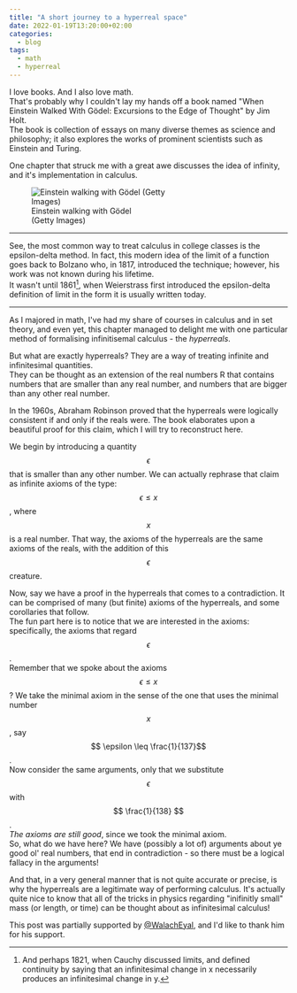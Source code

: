 ```yaml
---
title: "A short journey to a hyperreal space"
date: 2022-01-19T13:20:00+02:00
categories:
  - blog
tags:
  - math
  - hyperreal
---
```


I love books. And I also love math.  
That's probably why I couldn't lay my hands off a book named "When Einstein Walked With Gödel: Excursions to the Edge of Thought" by Jim Holt.  
The book is collection of essays on many diverse themes as science and philosophy; it also explores the works of prominent scientists such as Einstein and Turing.

One chapter that struck me with a great awe discusses the idea of infinity, and it's implementation in calculus. 

<figure class="align-left">
  <img src="{{ site.url }}{{ site.baseurl }}/assets/images/2022-01-20-hyperreals/einstein_godel.jpg" style="max-width:280px;" alt="Einstein walking with Gödel (Getty Images)">
  <figcaption>Einstein walking with Gödel<br/>(Getty Images)</figcaption>
</figure> 

---

See, the most common way to treat calculus in college classes is the epsilon-delta method.
In fact, this modern idea of the limit of a function goes back to Bolzano who, in 1817, introduced the technique; however, his work was not known during his lifetime.  
It wasn't until 1861[^1], when Weierstrass first introduced the epsilon-delta definition of limit in the form it is usually written today.  

---

As I majored in math, I've had my share of courses in calculus and in set theory, and even yet, this chapter managed to delight me with one particular method of formalising infinitisemal calculus - the *hyperreals*.

But what are exactly hyperreals? They are a way of treating infinite and infinitesimal quantities.  
They can be thought as an extension of the real numbers R that contains numbers that are smaller than any real number, and numbers that are bigger than any other real number.

In the 1960s, Abraham Robinson proved that the hyperreals were logically consistent if and only if the reals were. The book elaborates upon a beautiful proof for this claim, which I will try to reconstruct here.

We begin by introducing a quantity $$\epsilon$$ that is smaller than any other number.
We can actually rephrase that claim as infinite axioms of the type:  
$$ \epsilon \leq x$$, where $$x$$ is a real number.
That way, the axioms of the hyperreals are the same axioms of the reals, with the addition of this $$\epsilon$$ creature.

Now, say we have a proof in the hyperreals that comes to a contradiction. It can be comprised of many (but finite) axioms of the hyperreals, and some corollaries that follow.  
The fun part here is to notice that we are interested in the axioms: specifically, the axioms that regard $$\epsilon$$.  
Remember that we spoke about the axioms $$ \epsilon \leq x$$? We take the minimal axiom in the sense of the one that uses the minimal number $$x$$, say $$ \epsilon \leq \frac{1}{137}$$.  
Now consider the same arguments, only that we substitute $$ \epsilon $$ with $$ \frac{1}{138} $$.  
*The axioms are still good*, since we took the minimal axiom.  
So, what do we have here? We have (possibly a lot of) arguments about ye good ol' real numbers, that end in contradiction - so there must be a logical fallacy in the arguments!

And that, in a very general manner that is not quite accurate or precise, is why the hyperreals are a legitimate way of performing calculus.
It's actually quite nice to know that all of the tricks in physics regarding "inifinitly small" mass (or length, or time) can be thought about as infinitesimal calculus!

This post was partially supported by [@WalachEyal], and I'd like to thank him for his support.

[^1]: And perhaps 1821, when Cauchy discussed limits, and defined continuity by saying that an infinitesimal change in x necessarily produces an infinitesimal change in y. 

[@WalachEyal]: https://twitter.com/walacheyal